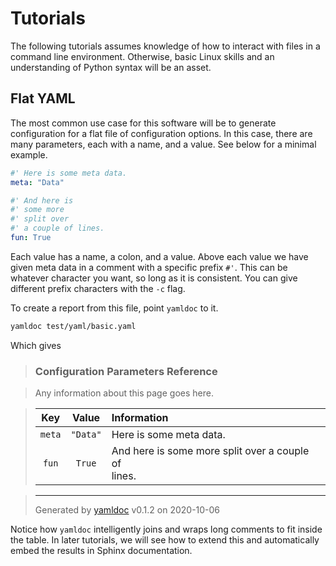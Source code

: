 # Tutorials

The following tutorials assumes knowledge of how to interact with files in a command line environment. Otherwise, basic Linux skills and an understanding of Python syntax will be an asset. 

## Flat YAML

The most common use case for this software will be to generate configuration for a flat file of configuration options. In this case, there are many parameters, each with a name, and a value. See below for a minimal example.

```yaml
#' Here is some meta data.
meta: "Data"

#' And here is 
#' some more
#' split over
#' a couple of lines.
fun: True
```

Each value has a name, a colon, and a value. Above each value we have given meta data in a comment with a specific prefix `#'`. This can be whatever character you want, so long as it is consistent. You can give different prefix characters with the `-c` flag. 

To create a report from this file, point `yamldoc` to it.

```sh
yamldoc test/yaml/basic.yaml
```

Which gives 

> ### Configuration Parameters Reference

> Any information about this page goes here.

> | Key | Value | Information |
> | :-: | :-: | :-- |
> | `meta` | `"Data"` | Here is some meta data. |
> | `fun` | `True` | And here is some more split over a couple of<br />lines. |

> ---
> Generated by [yamldoc](https://github.com/chris1221/yaml.doc) v0.1.2 on 2020-10-06

Notice how `yamldoc` intelligently joins and wraps long comments to fit inside the table. In later tutorials, we will see how to extend this and automatically embed the results in Sphinx documentation.


